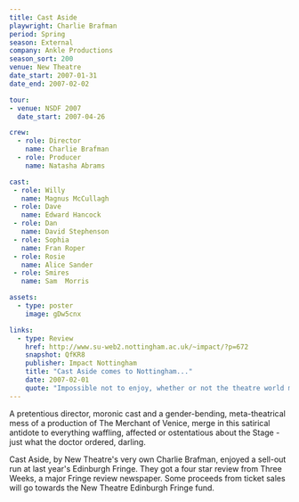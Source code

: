 ```yaml
---
title: Cast Aside
playwright: Charlie Brafman
period: Spring
season: External
company: Ankle Productions
season_sort: 200
venue: New Theatre
date_start: 2007-01-31
date_end: 2007-02-02

tour:
- venue: NSDF 2007
  date_start: 2007-04-26

crew:
  - role: Director
    name: Charlie Brafman
  - role: Producer
    name: Natasha Abrams

cast:
 - role: Willy
   name: Magnus McCullagh
 - role: Dave
   name: Edward Hancock
 - role: Dan
   name: David Stephenson
 - role: Sophia
   name: Fran Roper
 - role: Rosie
   name: Alice Sander
 - role: Smires
   name: Sam  Morris

assets:
  - type: poster
    image: gDw5cnx

links:
  - type: Review
    href: http://www.su-web2.nottingham.ac.uk/~impact/?p=672
    snapshot: QfKR8
    publisher: Impact Nottingham
    title: "Cast Aside comes to Nottingham..."
    date: 2007-02-01
    quote: "Impossible not to enjoy, whether or not the theatre world makes you shudder with delight or disgust, this one’s for you. Although thanks to some of Dave’s jokes, you may want to think twice if you’re planning to have leeks for dinner later…"
---
```


A pretentious director, moronic cast and a gender-bending, meta-theatrical mess of a production of The Merchant of Venice, merge in this satirical antidote to everything waffling, affected or ostentatious about the Stage - just what the doctor ordered, darling.

Cast Aside, by New Theatre's very own Charlie Brafman, enjoyed a sell-out run at last year's Edinburgh Fringe. They got a four star review from Three Weeks, a major Fringe review newspaper. Some proceeds from ticket sales will go towards the New Theatre Edinburgh Fringe fund.
